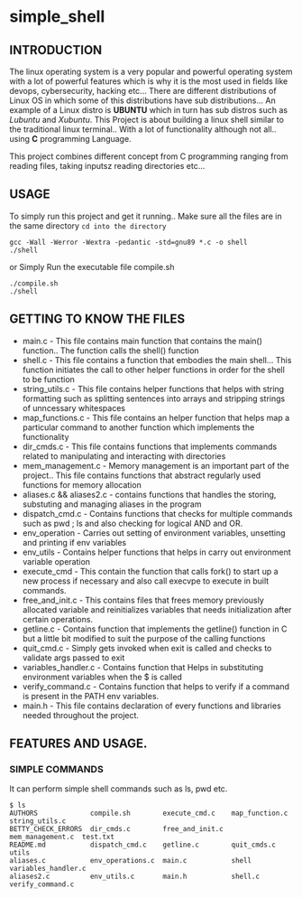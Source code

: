 # simple_shell

## INTRODUCTION

The linux operating system is a very popular and powerful operating system with a lot of powerful features which is why it is the most used in fields like devops, cybersecurity, hacking etc... There are different distributions of Linux OS in which some of this distributions have sub distributions... An example of a Linux distro is **UBUNTU** which in turn has sub distros such as _Lubuntu_ and _Xubuntu_.
This Project is about building a linux shell similar to the traditional linux terminal.. With a lot of functionality although not all.. using **C** programming Language.

This project combines different concept from C programming ranging from reading files, taking inputsz reading directories etc...

## USAGE

To simply run this project and get it running.. Make sure all the files are in the same directory
`cd into the directory`
```
gcc -Wall -Werror -Wextra -pedantic -std=gnu89 *.c -o shell
./shell
```
or 
Simply Run the executable file compile.sh
```
./compile.sh
./shell
```
## GETTING TO KNOW THE FILES
 * main.c - This file contains main function that contains the main() function.. The function calls the shell() function
 * shell.c - This file contains a function that embodies the main shell... This function initiates the call to other helper functions in order for the shell to be function
 * string_utils.c - This file contains helper functions that helps with string formatting such as splitting sentences into arrays and stripping strings of unncessary whitespaces
 * map_functions.c - This file contains an helper function that helps map a particular command to another function which implements the functionality
 * dir_cmds.c - This file contains functions that implements commands related to manipulating and interacting with directories
 * mem_management.c - Memory management is an important part of the project.. This file contains functions that abstract regularly used functions for memory allocation
 * aliases.c && aliases2.c - contains functions that handles the storing, substuting and managing aliases in the program
 * dispatch_cmd.c - Contains functions that checks for multiple commands such as pwd ; ls and also checking for logical AND and OR.
 * env_operation - Carries out setting of environment variables, unsetting and printing if env variables
 * env_utils - Contains helper functions that helps in carry out environment variable operation
 * execute_cmd - This contain the function that calls fork() to start up a new process if necessary and also call execvpe to execute in built commands.
 * free_and_init.c - This contains files that frees memory previously allocated variable and reinitializes variables that needs initialization after certain operations.
 * getline.c - Contains function that implements the getline() function in C but a little bit modified to suit the purpose of the calling functions
 * quit_cmd.c - Simply gets invoked when exit is called and checks to validate args passed to exit
 * variables_handler.c - Contains function that Helps in substituting environment variables when the $ is called
 * verify_command.c - Contains function that helps to verify if a command is present in the PATH env variables.
 * main.h - This file contains declaration of every functions and libraries needed throughout the project.

## FEATURES AND USAGE.

### SIMPLE COMMANDS
It can perform simple shell commands such as ls, pwd etc.

```
$ ls
AUTHORS             compile.sh        execute_cmd.c    map_function.c    string_utils.c
BETTY_CHECK_ERRORS  dir_cmds.c        free_and_init.c  mem_management.c  test.txt
README.md           dispatch_cmd.c    getline.c        quit_cmds.c       utils
aliases.c           env_operations.c  main.c           shell             variables_handler.c
aliases2.c          env_utils.c       main.h           shell.c           verify_command.c

